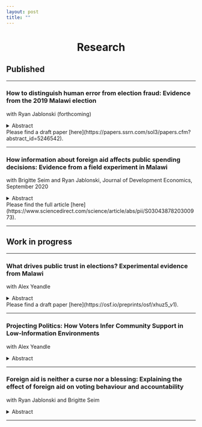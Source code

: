 ```yaml
---
layout: post
title: ""
---
```

<h1 style="text-align: center;">Research</h1>

## Published

******

### How to distinguish human error from election fraud: Evidence from the 2019 Malawi election
with Ryan Jablonski (forthcoming)
<details><summary>Abstract</summary>
Voters and politicians often blame tallying irregularities on fraud, undermining perceptions of democratic and electoral credibility. Yet such irregularities also result from capacity failures and human error. We introduce several methods to assess competing causes of tallying irregularities leveraging the quasi-random administration of polling stations. Using these methods, we revisit the case of the 2019 Malawian presidential election which was famously cancelled by the High Court due to widespread tallying irregularities and accusations of fraud. Contrary to the dominant consensus, we do not find evidence that irregularities were motivated by fraud or that they benefited the incumbent. Instead, we show that irregularities increased in proportion to the complexity of filling in result-sheets, suggesting a dominant role for human error. In addition to reinterpreting a historically important election, we also make the case that policy efforts to improve electoral credibility could productively be reallocated towards electoral administration rather than anti-fraud measures.
</details>
Please find a draft paper [here](https://papers.ssrn.com/sol3/papers.cfm?abstract_id=5246542).

******

### How information about foreign aid affects public spending decisions: Evidence from a field experiment in Malawi
with Brigitte Seim and Ryan Jablonski, Journal of Development Economics, September 2020
<details><summary>Abstract</summary>
Does foreign aid shift public spending? Many worry that aid will be “fungible” in the sense that governments reallocate public funds in response to aid. If so, this could undermine development, increase the poorest's dependency on donors, and free resources for patronage. Yet, there is little agreement about the scale or consequences of such effects. We conducted an experiment with 460 elected politicians in Malawi. We provided information about foreign aid projects in local schools to these politicians. Afterwards, politicians made real decisions about which schools to target with development goods. Politicians who received the aid information treatment were 18% less likely to target schools with existing aid. These effects increase to 22–29% when the information was plausibly novel. We find little evidence that aid information heightens targeting of political supporters or family members, or dampens support to the neediest. Instead the evidence indicates politicians allocate the development goods in line with equity concerns.
</details>
Please find the full article [here](https://www.sciencedirect.com/science/article/abs/pii/S0304387820300973).

******

## Work in progress

******

### What drives public trust in elections? Experimental evidence from Malawi
with Alex Yeandle
<details><summary>Abstract</summary>
International donors have invested heavily in strenghtening electoral administration in low-income democracies, aiming to reduce irregularities and build trust. However, we know little about whether these interventions actually improve public perceptions. Using a conjoint choice experiment in Malawi, randomising organisational features of polling stations and their potential for political bias, we examine the determinants of public trust in a low-income setting. Voters are more trusting of stations with well-trained polling staff, independent monitors, security personnel, and transparency measures - effects driven by sanctioning the absence of these basic requirements. Respondents also prioritise procedurally fair measures over those that exclusively benefit their own party or ethnic group, challenging assumptions about the dominance of partisanship and ethnicity in African elections. We contribute to the literature on election administration and public opinion in low-income settings, while highlighting ways in which resource-constrained election bodies can build and maintain public support.
</details>
Please find a draft paper [here](https://osf.io/preprints/osf/xhuz5_v1).

******

### Projecting Politics: How Voters Infer Community Support in Low-Information Environments
with Alex Yeandle
<details><summary>Abstract</summary>
Research on projection shows that people overestimate the prevalence of their own views among others, and this can significantly shape political behaviour. But existing studies focus on wealthy information-rich democracies, rather than lower-income, uncertain settings where such perceptions are an important, high-stakes part of everyday political life. Misjudging others risks constraining voters' ability to coordinate, which can undermine provision of public goods, confidence in election outcomes, or efforts to overthrow dominant parties. Using original survey data from Malawi, in a pre-registered research design, we show that individuals in a low-income setting systematically overestimate support for their own party and the prevalence of their own ethnic group, while politically engaged individuals overestimate participation by those around them. These findings add new microfoundational insights to the study of politics in low-income states, while highlighting several avenues for future work going forward.
</details>


******

### Foreign aid is neither a curse nor a blessing: Explaining the effect of foreign aid on voting behaviour and accountability
with Ryan Jablonski and Brigitte Seim
<details><summary>Abstract</summary>
How does foreign aid affect elections? To reconcile mixed evidence, we re-conceptualize the effect of aid on elections as a retrospective voting problem and show that the electoral effects of foreign aid are heterogeneous and depend on the distribution of aid and voter beliefs. To test our argument, we conducted a survey among 2,331 citizens around a sample of 180 schools in Malawi before and after the delivery of a foreign NGO project. Additionally, we conducted a SMS-based information experiment which varied voter knowledge about the aid allocation process. In line with expectations, voters who benefit from aid are more likely to anticipate voting for incumbents. But overall aid was a mixed blessing for incumbents: when citizens learn about aid, but fail to benefit, we document a sizable backlash against incumbents. Citizens were less likely to be satisfied with or vote for incumbents.
</details>

******


